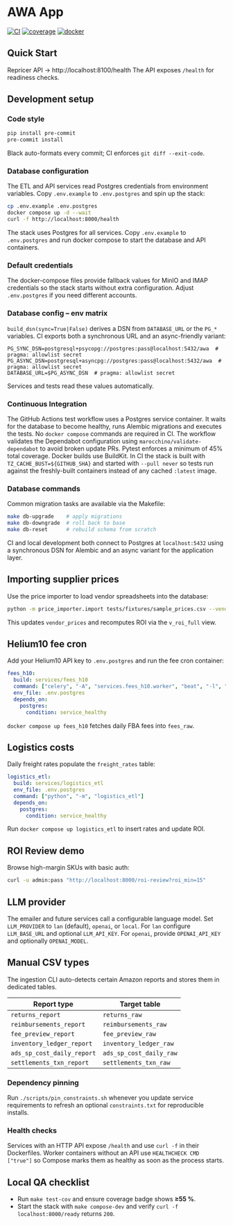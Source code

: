 # AWA App
[![CI](https://github.com/your-org/AWA-App/actions/workflows/ci.yml/badge.svg)](https://github.com/your-org/AWA-App/actions/workflows/ci.yml)
[![coverage](https://codecov.io/gh/your-org/AWA-App/branch/main/graph/badge.svg)](https://codecov.io/gh/your-org/AWA-App)
[![docker](https://img.shields.io/badge/docker-build-blue)](https://hub.docker.com/r/your-org/awa-app)

## Quick Start
Repricer API → http://localhost:8100/health
The API exposes `/health` for readiness checks.

## Development setup

### Code style
```bash
pip install pre-commit
pre-commit install
```
Black auto-formats every commit; CI enforces `git diff --exit-code`.

### Database configuration

The ETL and API services read Postgres credentials from environment variables.
Copy `.env.example` to `.env.postgres` and spin up the stack:

```bash
cp .env.example .env.postgres
docker compose up -d --wait
curl -f http://localhost:8000/health
```

The stack uses Postgres for all services. Copy `.env.example` to `.env.postgres`
and run docker compose to start the database and API containers.

### Default credentials

The docker-compose files provide fallback values for MinIO and IMAP credentials
so the stack starts without extra configuration. Adjust `.env.postgres` if you
need different accounts.

### Database config – env matrix

`build_dsn(sync=True|False)` derives a DSN from `DATABASE_URL` or the `PG_*`
variables.  CI exports both a synchronous URL and an async-friendly variant:

```
PG_SYNC_DSN=postgresql+psycopg://postgres:pass@localhost:5432/awa  # pragma: allowlist secret
PG_ASYNC_DSN=postgresql+asyncpg://postgres:pass@localhost:5432/awa  # pragma: allowlist secret
DATABASE_URL=$PG_ASYNC_DSN  # pragma: allowlist secret
```
Services and tests read these values automatically.

### Continuous Integration

The GitHub Actions test workflow uses a Postgres service container. It waits
for the database to become healthy, runs Alembic migrations and executes the
tests. No `docker compose` commands are required in CI.
The workflow validates the Dependabot configuration using
`marocchino/validate-dependabot` to avoid broken update PRs.
Pytest enforces a minimum of 45% total coverage.
Docker builds use BuildKit. In CI the stack is built with
`TZ_CACHE_BUST=${GITHUB_SHA}` and started with `--pull never` so tests run
against the freshly-built containers instead of any cached `:latest` image.

### Database commands

Common migration tasks are available via the Makefile:

```bash
make db-upgrade    # apply migrations
make db-downgrade  # roll back to base
make db-reset      # rebuild schema from scratch
```

CI and local development both connect to Postgres at `localhost:5432` using a
synchronous DSN for Alembic and an async variant for the application layer.


## Importing supplier prices
Use the price importer to load vendor spreadsheets into the database:
```bash
python -m price_importer.import tests/fixtures/sample_prices.csv --vendor "ACME GmbH"
```
This updates `vendor_prices` and recomputes ROI via the `v_roi_full` view.

## Helium10 fee cron
Add your Helium10 API key to `.env.postgres` and run the fee cron container:

```yaml
fees_h10:
  build: services/fees_h10
  command: ["celery", "-A", "services.fees_h10.worker", "beat", "-l", "info"]
  env_file: .env.postgres
  depends_on:
    postgres:
      condition: service_healthy
```

`docker compose up fees_h10` fetches daily FBA fees into `fees_raw`.

## Logistics costs
Daily freight rates populate the `freight_rates` table:

```yaml
logistics_etl:
  build: services/logistics_etl
  env_file: .env.postgres
  command: ["python", "-m", "logistics_etl"]
  depends_on:
    postgres:
      condition: service_healthy
```

Run `docker compose up logistics_etl` to insert rates and update ROI.

## ROI Review demo

Browse high-margin SKUs with basic auth:

```bash
curl -u admin:pass "http://localhost:8000/roi-review?roi_min=15"
```

## LLM provider

The emailer and future services call a configurable language model.
Set `LLM_PROVIDER` to `lan` (default), `openai`, or `local`.
For `lan` configure `LLM_BASE_URL` and optional `LLM_API_KEY`.
For `openai`, provide `OPENAI_API_KEY` and optionally `OPENAI_MODEL`.

## Manual CSV types

The ingestion CLI auto-detects certain Amazon reports and stores them in
dedicated tables.

| Report type           | Target table        |
| --------------------- | ------------------- |
| `returns_report`      | `returns_raw`       |
| `reimbursements_report` | `reimbursements_raw` |
| `fee_preview_report` | `fee_preview_raw` |
| `inventory_ledger_report` | `inventory_ledger_raw` |
| `ads_sp_cost_daily_report` | `ads_sp_cost_daily_raw` |
| `settlements_txn_report` | `settlements_txn_raw` |

### Dependency pinning
Run `./scripts/pin_constraints.sh` whenever you update service requirements to refresh an optional `constraints.txt` for reproducible installs.

### Health checks
Services with an HTTP API expose `/health` and use `curl -f` in their Dockerfiles. Worker containers without an API use `HEALTHCHECK CMD ["true"]` so Compose marks them as healthy as soon as the process starts.

## Local QA checklist

* Run `make test-cov` and ensure coverage badge shows **≥55 %**.
* Start the stack with `make compose-dev` and verify `curl -f localhost:8000/ready` returns `200`.

